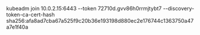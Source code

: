 kubeadm join 10.0.2.15:6443 --token 72710d.gvv86h0rrmjtybt7 --discovery-token-ca-cert-hash sha256:afa8ad7cba67a525f9c20b36e193198d880ec2e176744c1363750a47a7e1f40a
